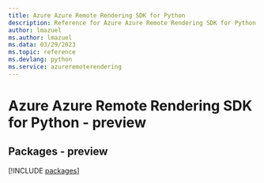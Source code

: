 ```yaml
---
title: Azure Azure Remote Rendering SDK for Python
description: Reference for Azure Azure Remote Rendering SDK for Python
author: lmazuel
ms.author: lmazuel
ms.data: 03/29/2023
ms.topic: reference
ms.devlang: python
ms.service: azureremoterendering
---
```

# Azure Azure Remote Rendering SDK for Python - preview
## Packages - preview
[!INCLUDE [packages](azure-remote-rendering-index.md)]